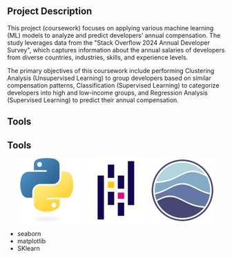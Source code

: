 ## Project Description

This project (coursework) focuses on applying various machine learning (ML) models to analyze and predict developers' annual compensation. The study leverages data from the "Stack Overflow 2024 Annual Developer Survey", which captures information about the annual salaries of developers from diverse countries, industries, skills, and experience levels. 

The primary objectives of this coursework include performing Clustering Analysis (Unsupervised Learning) to group developers based on similar compensation patterns, Classification (Supervised Learning) to categorize developers into high and low-income groups, and Regression Analysis (Supervised Learning) to predict their annual compensation. 

## Tools
## Tools

<p align="center">
  <img src="images/skills/python.png" width="150" height="150">
  <img src="images/skills/pandas.png" width="150" height="150">
  <img src="images/skills/seaborn.png" width="150" height="150">
</p>

- seaborn
- matplotlib
- SKlearn